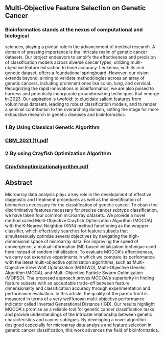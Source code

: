 ## Multi-Objective Feature Selection on Genetic Cancer 
### Bioinformatics stands at the nexus of computational and biological
sciences, playing a pivotal role in the advancement of medical
research. A domain of pressing importance is the intricate realm of
genetic cancer datasets. Our project endeavors to amplify the
effectiveness and precision of classification models across diverse
cancer types, utilizing multi-objective feature extraction to hone
accuracy. Leukemia, with its rich genetic dataset, offers a
foundational springboard. However, our vision extends beyond,
aiming to validate methodologies across an array of genetic cancers,
including prominent ones like colon, lung, and cervical. Recognizing
the rapid innovations in bioinformatics, we are also poised to harness
and potentially incorporate groundbreaking techniques that emerge
in 2023. Our aspiration is twofold: to elucidate salient features from
voluminous datasets, leading to robust classification models, and to
render a seminal contribution to the overarching domain, setting the
stage for more exhaustive research in genetic diseases and
bioinformatics. 
### 1.By Using Classical Genetic Algorithm
### [CBM_2021 (1).pdf](https://github.com/himanshu9178/Multi-Objective-Feature-Selection-on-Genetic-Cancer/files/12920930/CBM_2021.1.pdf)
### 2.By using Crayfish Optimization Algorithm
### [Crayfshoptimizationalgorithm.pdf](https://github.com/himanshu9178/Multi-Objective-Feature-Selection-on-Genetic-Cancer/files/12920941/Crayfshoptimizationalgorithm.pdf)

## Abstract
Microarray data analysis plays a key role in the development of effective diagnostic and treatment procedures as well as the identification of biomarkers necessary for the classification of genetic cancer. To obtain the discriminative features necessary for precise cancer subtype classification, we have taken four common microarray datasets. We provide a novel method called Multi-Objective Crayfish Optimization Algorithm (MOCOA) with the K-Nearest Neighbor (KNN) method functioning as the wrapper classifier, which effectively searches for feature subsets that simultaneously optimize several objectives by navigating the high-dimensional space of microarray data. For improving the speed of convergence, a mutual information (MI) based initialization technique used here instead of random initialization. To evaluate MOCOA's effectiveness, we carry out extensive experiments in which we compare its performance with the latest multi-objective optimization algorithms, such as Multi-Objective Grew Wolf Optimization (MOGWO), Multi-Objective Genetic Algorithm (MOGA), and Multi-Objective Particle Swarm Optimization (MOPSO). The proposed approach proves MOCOA's superiority in finding feature subsets with an acceptable trade-off between feature dimensionality and classification accuracy through experimentation and performance evaluation. In this article, the quality of the pareto front is measured in terms of a very well known multi-objective performance indicator called Inverted Generational Distance (IGD). Our results highlight MOCOA's promise as a reliable tool for genetic cancer classification tasks and provide understandings of the intricate relationship between genetic characteristics and cancer subtypes. By developing a novel algorithm designed especially for microarray data analysis and feature selection in genetic cancer classification, this work advances the field of bioinformatics.
